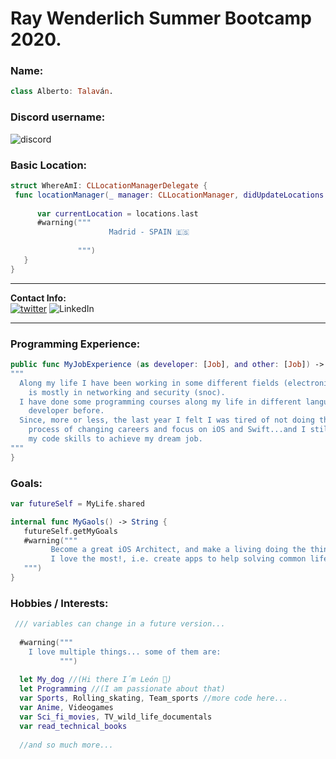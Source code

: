 # Ray Wenderlich Summer Bootcamp 2020.

### Name: 
```Swift
class Alberto: Talaván.
```

### Discord username:  
![discord](https://img.shields.io/badge/-TS:%20Alberto%20Talavan-00ACEE.svg?style=social&logo=discord) 

### Basic Location:  
```Swift
struct WhereAmI: CLLocationManagerDelegate {
 func locationManager(_ manager: CLLocationManager, didUpdateLocations locations: [CLLocation]) { 
 
      var currentLocation = locations.last
      #warning("""
                      Madrid - SPAIN 🇪🇸
                   
               """)
   }
}
 ```
---
 **Contact Info:**  
[![twitter](https://img.shields.io/badge/-@AlbertoTalavan-00ACEE.svg?style=social&logo=twitter)](https://twitter.com/albertotalavan)
![LinkedIn](https://img.shields.io/badge/-@AlbertoTalavan-00ACEE.svg?style=social&logo=linkedin)  

---

### Programming Experience:  
```Swift
public func MyJobExperience (as developer: [Job], and other: [Job]) -> String {
"""
  Along my life I have been working in some different fields (electronics, desktop support, ...), but my background
    is mostly in networking and security (snoc).
  I have done some programming courses along my life in different languajes but I have never worked as a 
    developer before.
  Since, more or less, the last year I felt I was tired of not doing the thing I love the most and started my 
    process of changing careers and focus on iOS and Swift...and I still loving it... so here I am pushing 
    my code skills to achieve my dream job.
"""
}
```  

### Goals: 
```Swift
var futureSelf = MyLife.shared

internal func MyGaols() -> String {
   futureSelf.getMyGoals
   #warning("""
         Become a great iOS Architect, and make a living doing the things 
         I love the most!, i.e. create apps to help solving common life struggles.  
   """)
}
```  

### Hobbies / Interests:  

```Swift
 /// variables can change in a future version...
 
  #warning("""
    I love multiple things... some of them are:
           """)
           
  let My_dog //(Hi there I´m León 🐶)
  let Programming //(I am passionate about that) 
  var Sports, Rolling_skating, Team_sports //more code here...
  var Anime, Videogames
  var Sci_fi_movies, TV_wild_life_documentals 
  var read_technical_books
  
  //and so much more...  
 ``` 
 
